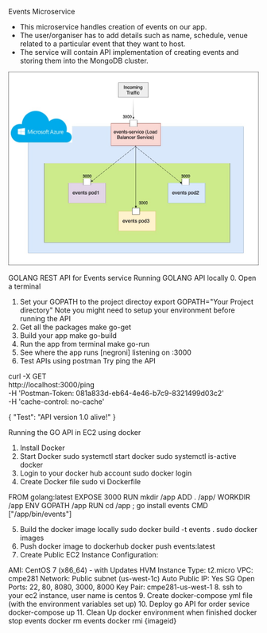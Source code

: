Events Microservice

- This microservice handles creation of events on our app.
- The user/organiser has to add details such as name, schedule, venue related to a particular event that they want to host.
- The service will contain API implementation of creating events and storing them into the MongoDB cluster.


![Events Microservice](images/events-service.jpg)


GOLANG REST API for Events service
Running GOLANG API locally
0. Open a terminal
1. Set your GOPATH to the project directoy
export GOPATH="Your Project directory"
Note you might need to setup your environment before running the API
2. Get all the packages
make go-get
2. Build your app
make go-build
3. Run the app from terminal
make go-run
4. See where the app runs
[negroni] listening on :3000
5. Test APIs using postman
Try ping the API

curl -X GET \
  http://localhost:3000/ping \
  -H 'Postman-Token: 081a833d-eb64-4e46-b7c9-8321499d03c2' \
  -H 'cache-control: no-cache'

{
    "Test": "API version 1.0 alive!"
}

Running the GO API in EC2 using docker
1. Install Docker
2. Start Docker
sudo systemctl start docker
sudo systemctl is-active docker
3. Login to your docker hub account
sudo docker login
4. Create Docker file
sudo vi Dockerfile

FROM golang:latest 
EXPOSE 3000
RUN mkdir /app 
ADD . /app/ 
WORKDIR /app 
ENV GOPATH /app
RUN cd /app ; go install events
CMD ["/app/bin/events"]

5. Build the docker image locally
sudo docker build -t events .
sudo docker images
6. Push docker image to dockerhub
docker push events:latest
7. Create Public EC2 Instance
Configuration:

AMI: CentOS 7 (x86_64) - with Updates HVM
Instance Type: t2.micro
VPC: cmpe281
Network: Public subnet (us-west-1c)
Auto Public IP: Yes
SG Open Ports: 22, 80, 8080, 3000, 8000
Key Pair: cmpe281-us-west-1
8. ssh to your ec2 instance, user name is centos
9. Create docker-compose yml file (with the environment variables set up)
10. Deploy go API for order sevice
docker-compose up
11. Clean Up docker environment when finished
docker stop events
docker rm events
docker rmi {imageid}